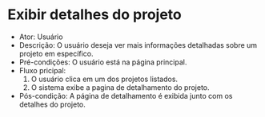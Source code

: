 # Exibir detalhes do projeto

* Ator: Usuário
* Descrição: O usuário deseja ver mais informações detalhadas sobre um projeto em específico.
* Pré-condições: O usuário está na página principal.
* Fluxo pricipal:
  1. O usuário clica em um dos projetos listados.
  2. O sistema exibe a pagina de detalhamento do projeto.
* Pós-condição: A página de detalhamento é exibida junto com os detalhes do projeto.
